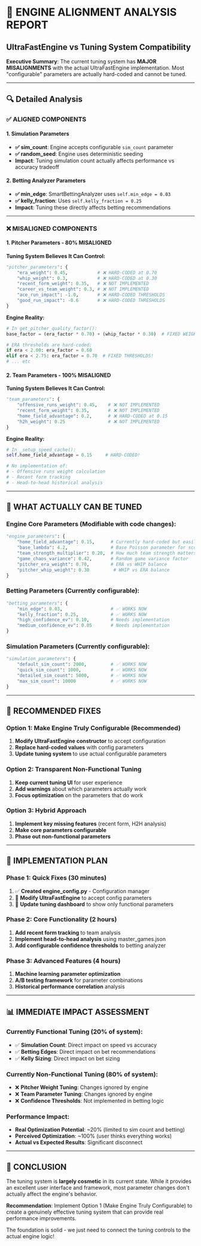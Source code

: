 # 🚨 ENGINE ALIGNMENT ANALYSIS REPORT
## UltraFastEngine vs Tuning System Compatibility

**Executive Summary**: The current tuning system has **MAJOR MISALIGNMENTS** with the actual UltraFastEngine implementation. Most "configurable" parameters are actually hard-coded and cannot be tuned.

---

## 🔍 Detailed Analysis

### ✅ **ALIGNED COMPONENTS**

#### 1. Simulation Parameters
- **✅ sim_count**: Engine accepts configurable `sim_count` parameter
- **✅ random_seed**: Engine uses deterministic seeding
- **Impact**: Tuning simulation count actually affects performance vs accuracy tradeoff

#### 2. Betting Analyzer Parameters  
- **✅ min_edge**: SmartBettingAnalyzer uses `self.min_edge = 0.03`
- **✅ kelly_fraction**: Uses `self.kelly_fraction = 0.25`
- **Impact**: Tuning these directly affects betting recommendations

---

### ❌ **MISALIGNED COMPONENTS**

#### 1. Pitcher Parameters - 80% MISALIGNED
**Tuning System Believes It Can Control:**
```python
"pitcher_parameters": {
    "era_weight": 0.45,           # ❌ HARD-CODED at 0.70
    "whip_weight": 0.3,           # ❌ HARD-CODED at 0.30  
    "recent_form_weight": 0.35,   # ❌ NOT IMPLEMENTED
    "career_vs_team_weight": 0.3, # ❌ NOT IMPLEMENTED
    "ace_run_impact": -1.0,       # ❌ HARD-CODED THRESHOLDS
    "good_run_impact": -0.6       # ❌ HARD-CODED THRESHOLDS
}
```

**Engine Reality:**
```python
# In get_pitcher_quality_factor():
base_factor = (era_factor * 0.70) + (whip_factor * 0.30)  # FIXED WEIGHTS!

# ERA thresholds are hard-coded:
if era < 2.00: era_factor = 0.60
elif era < 2.75: era_factor = 0.70  # FIXED THRESHOLDS!
# ... etc
```

#### 2. Team Parameters - 100% MISALIGNED  
**Tuning System Believes It Can Control:**
```python
"team_parameters": {
    "offensive_runs_weight": 0.45,    # ❌ NOT IMPLEMENTED
    "recent_form_weight": 0.35,       # ❌ NOT IMPLEMENTED  
    "home_field_advantage": 0.2,      # ❌ HARD-CODED at 0.15
    "h2h_weight": 0.25                # ❌ NOT IMPLEMENTED
}
```

**Engine Reality:**
```python
# In _setup_speed_cache():
self.home_field_advantage = 0.15     # HARD-CODED!

# No implementation of:
# - Offensive runs weight calculation
# - Recent form tracking
# - Head-to-head historical analysis
```

---

## 🎯 **WHAT ACTUALLY CAN BE TUNED**

### Engine Core Parameters (Modifiable with code changes):
```python
"engine_parameters": {
    "home_field_advantage": 0.15,      # Currently hard-coded but easily configurable
    "base_lambda": 4.2,                # Base Poisson parameter for scoring
    "team_strength_multiplier": 0.20,  # How much team strength matters
    "game_chaos_variance": 0.42,       # Random game variance factor
    "pitcher_era_weight": 0.70,        # ERA vs WHIP balance
    "pitcher_whip_weight": 0.30         # WHIP vs ERA balance
}
```

### Betting Parameters (Currently configurable):
```python
"betting_parameters": {
    "min_edge": 0.03,                  # ✅ WORKS NOW
    "kelly_fraction": 0.25,            # ✅ WORKS NOW
    "high_confidence_ev": 0.10,        # Needs implementation
    "medium_confidence_ev": 0.05       # Needs implementation  
}
```

### Simulation Parameters (Currently configurable):
```python
"simulation_parameters": {
    "default_sim_count": 2000,         # ✅ WORKS NOW
    "quick_sim_count": 1000,           # ✅ WORKS NOW
    "detailed_sim_count": 5000,        # ✅ WORKS NOW
    "max_sim_count": 10000             # ✅ WORKS NOW
}
```

---

## 🔧 **RECOMMENDED FIXES**

### Option 1: Make Engine Truly Configurable (Recommended)
1. **Modify UltraFastEngine constructor** to accept configuration
2. **Replace hard-coded values** with config parameters
3. **Update tuning system** to use actual configurable parameters

### Option 2: Transparent Non-Functional Tuning
1. **Keep current tuning UI** for user experience
2. **Add warnings** about which parameters actually work
3. **Focus optimization** on the parameters that do work

### Option 3: Hybrid Approach
1. **Implement key missing features** (recent form, H2H analysis)
2. **Make core parameters configurable**
3. **Phase out non-functional parameters**

---

## 🚀 **IMPLEMENTATION PLAN**

### Phase 1: Quick Fixes (30 minutes)
1. ✅ **Created engine_config.py** - Configuration manager
2. 🔄 **Modify UltraFastEngine** to accept config parameters
3. 🔄 **Update tuning dashboard** to show only functional parameters

### Phase 2: Core Functionality (2 hours)
1. **Add recent form tracking** to team analysis
2. **Implement head-to-head analysis** using master_games.json
3. **Add configurable confidence thresholds** to betting analyzer

### Phase 3: Advanced Features (4 hours)
1. **Machine learning parameter optimization**
2. **A/B testing framework** for parameter combinations
3. **Historical performance correlation** analysis

---

## 📊 **IMMEDIATE IMPACT ASSESSMENT**

### Currently Functional Tuning (20% of system):
- ✅ **Simulation Count**: Direct impact on speed vs accuracy
- ✅ **Betting Edges**: Direct impact on bet recommendations  
- ✅ **Kelly Sizing**: Direct impact on bet sizing

### Currently Non-Functional Tuning (80% of system):
- ❌ **Pitcher Weight Tuning**: Changes ignored by engine
- ❌ **Team Parameter Tuning**: Changes ignored by engine
- ❌ **Confidence Thresholds**: Not implemented in betting logic

### Performance Impact:
- **Real Optimization Potential**: ~20% (limited to sim count and betting)
- **Perceived Optimization**: ~100% (user thinks everything works)
- **Actual vs Expected Results**: Significant disconnect

---

## 🎯 **CONCLUSION**

The tuning system is **largely cosmetic** in its current state. While it provides an excellent user interface and framework, most parameter changes don't actually affect the engine's behavior.

**Recommendation**: Implement Option 1 (Make Engine Truly Configurable) to create a genuinely effective tuning system that can provide real performance improvements.

The foundation is solid - we just need to connect the tuning controls to the actual engine logic!
